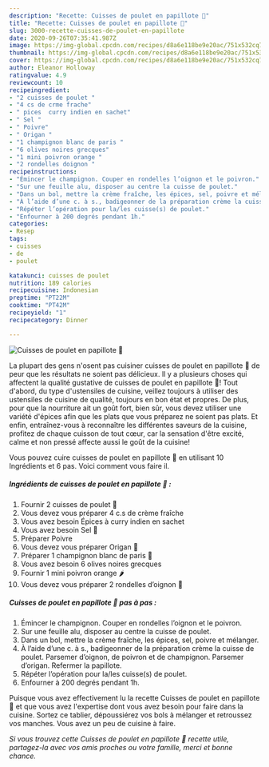 ```yaml
---
description: "Recette: Cuisses de poulet en papillote 🍗"
title: "Recette: Cuisses de poulet en papillote 🍗"
slug: 3000-recette-cuisses-de-poulet-en-papillote
date: 2020-09-26T07:35:41.987Z
image: https://img-global.cpcdn.com/recipes/d8a6e118be9e20ac/751x532cq70/cuisses-de-poulet-en-papillote-🍗-photo-principale-de-la-recette.jpg
thumbnail: https://img-global.cpcdn.com/recipes/d8a6e118be9e20ac/751x532cq70/cuisses-de-poulet-en-papillote-🍗-photo-principale-de-la-recette.jpg
cover: https://img-global.cpcdn.com/recipes/d8a6e118be9e20ac/751x532cq70/cuisses-de-poulet-en-papillote-🍗-photo-principale-de-la-recette.jpg
author: Eleanor Holloway
ratingvalue: 4.9
reviewcount: 10
recipeingredient:
- "2 cuisses de poulet "
- "4 cs de crme frache"
- " pices  curry indien en sachet"
- " Sel "
- " Poivre"
- " Origan "
- "1 champignon blanc de paris "
- "6 olives noires grecques"
- "1 mini poivron orange "
- "2 rondelles doignon "
recipeinstructions:
- "Émincer le champignon. Couper en rondelles l’oignon et le poivron."
- "Sur une feuille alu, disposer au centre la cuisse de poulet."
- "Dans un bol, mettre la crème fraîche, les épices, sel, poivre et mélanger."
- "À l’aide d’une c. à s., badigeonner de la préparation crème la cuisse de poulet. Parsemer d’oignon, de poivron et de champignon. Parsemer d’origan. Refermer la papillote."
- "Répéter l’opération pour la/les cuisse(s) de poulet."
- "Enfourner à 200 degrés pendant 1h."
categories:
- Resep
tags:
- cuisses
- de
- poulet

katakunci: cuisses de poulet 
nutrition: 189 calories
recipecuisine: Indonesian
preptime: "PT22M"
cooktime: "PT42M"
recipeyield: "1"
recipecategory: Dinner

---
```



![Cuisses de poulet en papillote 🍗](https://img-global.cpcdn.com/recipes/d8a6e118be9e20ac/751x532cq70/cuisses-de-poulet-en-papillote-🍗-photo-principale-de-la-recette.jpg)

La plupart des gens n'osent pas cuisiner cuisses de poulet en papillote 🍗 de peur que les résultats ne soient pas délicieux. Il y a plusieurs choses qui affectent la qualité gustative de cuisses de poulet en papillote 🍗! Tout d'abord, du type d'ustensiles de cuisine, veillez toujours à utiliser des ustensiles de cuisine de qualité, toujours en bon état et propres. De plus, pour que la nourriture ait un goût fort, bien sûr, vous devez utiliser une variété d'épices afin que les plats que vous préparez ne soient pas plats. Et enfin, entraînez-vous à reconnaître les différentes saveurs de la cuisine, profitez de chaque cuisson de tout cœur, car la sensation d'être excité, calme et non pressé affecte aussi le goût de la cuisine!

<!--inarticleads1-->

Vous pouvez cuire cuisses de poulet en papillote 🍗 en utilisant 10 Ingrédients et 6 pas. Voici comment vous faire il.

##### Ingrédients de cuisses de poulet en papillote 🍗 :

1. Fournir 2 cuisses de poulet 🍗
1. Vous devez vous préparer 4 c.s de crème fraîche
1. Vous avez besoin  Épices à curry indien en sachet
1. Vous avez besoin  Sel 🧂
1. Préparer  Poivre
1. Vous devez vous préparer  Origan 🌿
1. Préparer 1 champignon blanc de paris 🍄
1. Vous avez besoin 6 olives noires grecques
1. Fournir 1 mini poivron orange 🌶
1. Vous devez vous préparer 2 rondelles d’oignon 🧅




<!--inarticleads2-->

##### Cuisses de poulet en papillote 🍗 pas à pas :

1. Émincer le champignon. Couper en rondelles l’oignon et le poivron.
1. Sur une feuille alu, disposer au centre la cuisse de poulet.
1. Dans un bol, mettre la crème fraîche, les épices, sel, poivre et mélanger.
1. À l’aide d’une c. à s., badigeonner de la préparation crème la cuisse de poulet. Parsemer d’oignon, de poivron et de champignon. Parsemer d’origan. Refermer la papillote.
1. Répéter l’opération pour la/les cuisse(s) de poulet.
1. Enfourner à 200 degrés pendant 1h.




<!--inarticleads1-->

<p>
Puisque vous avez effectivement lu la recette Cuisses de poulet en papillote 🍗 et que vous avez l'expertise dont vous avez besoin pour faire dans la cuisine. Sortez ce tablier, dépoussiérez vos bols à mélanger et retroussez vos manches. Vous avez un peu de cuisine à faire.
</p>

<p>
<i>Si vous trouvez cette Cuisses de poulet en papillote 🍗 recette utile, partagez-la avec vos amis proches ou votre famille, merci et bonne chance.</i>
</p>
